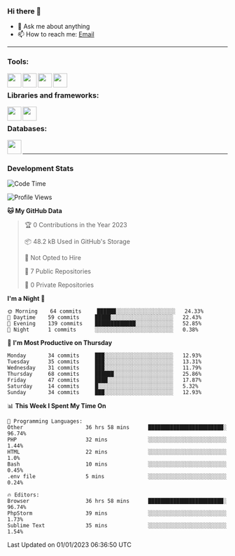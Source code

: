 ### Hi there 👋

- 💬 Ask me about anything
- 📫 How to reach me: [Email]

---

### Tools:
<img align='left' height="32" width="32" src="https://cdn.jsdelivr.net/npm/simple-icons@4.8.0/icons/phpstorm.svg" />
<img align='left' height="32" width="32" src="https://cdn.jsdelivr.net/npm/simple-icons@4.8.0/icons/sublimetext.svg" />
<img align='left' height="32" width="32" src="https://cdn.jsdelivr.net/npm/simple-icons@4.8.0/icons/laragon.svg" />
<img align='left' height="32" width="32" src="https://cdn.jsdelivr.net/npm/simple-icons@4.8.0/icons/xampp.svg" />
<br>

### Libraries and frameworks:
<img align='left' height="32" width="32" src="https://cdn.jsdelivr.net/npm/simple-icons@4.8.0/icons/laravel.svg" />
<img align='left' height="32" width="32" src="https://cdn.jsdelivr.net/npm/simple-icons@4.8.0/icons/jquery.svg" />
<br>

### Databases:
<img align='left' height="32" width="32" src="https://cdn.jsdelivr.net/npm/simple-icons@4.8.0/icons/mysql.svg" />
<br>

---
### Development Stats
<!--START_SECTION:waka-->
![Code Time](http://img.shields.io/badge/Code%20Time-630%20hrs%2054%20mins-blue)

![Profile Views](http://img.shields.io/badge/Profile%20Views-16-blue)

**🐱 My GitHub Data** 

> 🏆 0 Contributions in the Year 2023
 > 
> 📦 48.2 kB Used in GitHub's Storage 
 > 
> 🚫 Not Opted to Hire
 > 
> 📜 7 Public Repositories 
 > 
> 🔑 0 Private Repositories  
 > 
**I'm a Night 🦉** 

```text
🌞 Morning    64 commits     ██████░░░░░░░░░░░░░░░░░░░   24.33% 
🌆 Daytime    59 commits     █████░░░░░░░░░░░░░░░░░░░░   22.43% 
🌃 Evening    139 commits    █████████████░░░░░░░░░░░░   52.85% 
🌙 Night      1 commits      ░░░░░░░░░░░░░░░░░░░░░░░░░   0.38%

```
📅 **I'm Most Productive on Thursday** 

```text
Monday       34 commits     ███░░░░░░░░░░░░░░░░░░░░░░   12.93% 
Tuesday      35 commits     ███░░░░░░░░░░░░░░░░░░░░░░   13.31% 
Wednesday    31 commits     ███░░░░░░░░░░░░░░░░░░░░░░   11.79% 
Thursday     68 commits     ██████░░░░░░░░░░░░░░░░░░░   25.86% 
Friday       47 commits     ████░░░░░░░░░░░░░░░░░░░░░   17.87% 
Saturday     14 commits     █░░░░░░░░░░░░░░░░░░░░░░░░   5.32% 
Sunday       34 commits     ███░░░░░░░░░░░░░░░░░░░░░░   12.93%

```


📊 **This Week I Spent My Time On** 

```text
💬 Programming Languages: 
Other                    36 hrs 58 mins      ████████████████████████░   96.74% 
PHP                      32 mins             ░░░░░░░░░░░░░░░░░░░░░░░░░   1.44% 
HTML                     22 mins             ░░░░░░░░░░░░░░░░░░░░░░░░░   1.0% 
Bash                     10 mins             ░░░░░░░░░░░░░░░░░░░░░░░░░   0.45% 
.env file                5 mins              ░░░░░░░░░░░░░░░░░░░░░░░░░   0.24%

🔥 Editors: 
Browser                  36 hrs 58 mins      ████████████████████████░   96.74% 
PhpStorm                 39 mins             ░░░░░░░░░░░░░░░░░░░░░░░░░   1.73% 
Sublime Text             35 mins             ░░░░░░░░░░░░░░░░░░░░░░░░░   1.54%

```


 Last Updated on 01/01/2023 06:36:50 UTC
<!--END_SECTION:waka-->

[huyviet]: https://huyviet.vn/
[EMAIl]: https://mail.google.com/mail/u/0/?fs=1&tf=cm&source=mailto&to=huynguyenviet0110@gmail.com
